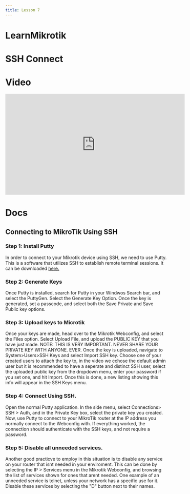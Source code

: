 ```yaml
---
title: Lesson 7
---
```


LearnMikrotik
=====
# SSH Connect
# Video
<iframe width="560" height="315" src="https://www.youtube.com/embed/whm-gAMj7tg" title="YouTube video player" frameborder="0" allow="accelerometer; autoplay; clipboard-write; encrypted-media; gyroscope; picture-in-picture" allowfullscreen></iframe>

# Docs

## Connecting to MikroTik Using SSH
### Step 1: Install Putty
In order to connect to your Mikrotik device using SSH, we need to use Putty. This is a software that utilizes SSH to establish remote terminal sessions. It can be downloaded [here.](https://www.chiark.greenend.org.uk/~sgtatham/putty/latest.html)

### Step 2: Generate Keys
Once Putty is installed, search for Putty in your Windwos Search bar, and select the PuttyGen. Select the Generate Key Option. Once the key is generated, set a passcode, and select both the Save Private and Save Public key options. 

### Step 3: Upload keys to Microtik
Once your keys are made, head over to the Mikrotik Webconfig, and select the Files option. Select Upload File, and upload the PUBLIC KEY that you have just made. NOTE: THIS IS VERY IMPORTANT. NEVER SHARE YOUR PRIVATE KEY WITH ANYONE. EVER. 
Once the key is uploaded, navigate to System>Users>SSH Keys and select Import SSH key. Choose one of your created users to attach the key to, in the video we cchose the default admin user but it is recommended to have a seperate and distinct SSH user, select the uploaded public key from the dropdown menu, enter your password if you set one, and hit Import. Once this is done, a new listing showing this info will appear in the SSH Keys menu. 

### Step 4: Connect Using SSH. 
Open the normal Putty application. In the side menu, select Connections> SSH > Auth, and in the Private Key box, select the private key you created. Now, use Putty to connect to your MikroTik router at the IP address you normally connect to the Webconfig with. If everything worked, the connection should authenticate with the SSH keys, and not require a password. 

### Step 5: Disable all unneeded services. 
Another good practicve to employ in this situation is to disable any service on your router that isnt needed in your enviroment. This can be done by selecting the IP > Services menu in the Mikrotik Webconfig, and browsing the list of services shown for ones that arent needed. One example of an unneeded service is telnet, unless your network has a specific use for it.  Disable these services by selecting the "D" button next to their names. 
